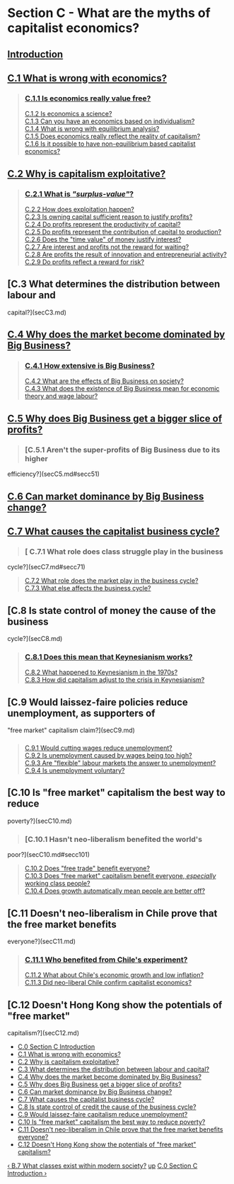 # Section C - What are the myths of capitalist economics?

##

## [Introduction](secCint.md)

##

## [C.1 What is wrong with economics?](secC1.md)

> ### [C.1.1 Is economics really value free?](secC1.md#secc11)  
>  [C.1.2 Is economics a science?](secC1.md#secc12)  
>  [C.1.3 Can you have an economics based on
individualism?](secC1.md#secc13)  
>  [C.1.4 What is wrong with equilibrium analysis?](secC1.md#secc14)  
>  [C.1.5 Does economics really reflect the reality of
capitalism?](secC1.md#secc15)  
>  [C.1.6 Is it possible to have non-equilibrium based capitalist
economics?](secC1.md#secc16)

## [C.2 Why is capitalism exploitative?](secC2.md)

> ### [C.2.1 What is _"surplus-value"_?](secC2.md#secc21)  
>  [C.2.2 How does exploitation happen?](secC2.md#secc22)  
>  [C.2.3 Is owning capital sufficient reason to justify
profits?](secC2.md#secc23)  
>  [C.2.4 Do profits represent the productivity of
capital?](secC2.md#secc24)  
>  [C.2.5 Do profits represent the contribution of capital to
production?](secC2.md#secc25)  
>  [C.2.6 Does the "time value" of money justify interest?](secC2.md#secc26)  
>  [C.2.7 Are interest and profits not the reward for
waiting?](secC2.md#secc27)  
>  [C.2.8 Are profits the result of innovation and entrepreneurial
activity?](secC2.md#secc28)  
>  [C.2.9 Do profits reflect a reward for risk?](secC2.md#secc29)

## [C.3 What determines the distribution between labour and
capital?](secC3.md)

##

## [C.4 Why does the market become dominated by Big Business?](secC4.md)

> ### [C.4.1 How extensive is Big Business?](secC4.md#secc41)  
>  [C.4.2 What are the effects of Big Business on society?](secC4.md#secc42)  
>  [C.4.3 What does the existence of Big Business mean for economic theory and
wage labour?](secC4.md#secc43)

## [C.5 Why does Big Business get a bigger slice of profits?](secC5.md)

> ### [C.5.1 Aren't the super-profits of Big Business due to its higher
efficiency?](secC5.md#secc51)

## [C.6 Can market dominance by Big Business change?](secC6.md)

##

## [C.7 What causes the capitalist business cycle? ](secC7.md)

> ### [ C.7.1 What role does class struggle play in the business
cycle?](secC7.md#secc71)  
>  [C.7.2 What role does the market play in the business
cycle?](secC7.md#secc72)  
>  [C.7.3 What else affects the business cycle?](secC7.md#secc73)

## [C.8 Is state control of money the cause of the business
cycle?](secC8.md)

> ### [C.8.1 Does this mean that Keynesianism works?](secC8.md#secc81)  
>  [C.8.2 What happened to Keynesianism in the 1970s?](secC8.md#secc82)  
>  [C.8.3 How did capitalism adjust to the crisis in
Keynesianism?](secC8.md#secc83)

## [C.9 Would laissez-faire policies reduce unemployment, as supporters of
"free market" capitalism claim?](secC9.md)

###

> [C.9.1 Would cutting wages reduce unemployment?](secC9.md#secc91)  
>  [C.9.2 Is unemployment caused by wages being too high?](secC9.md#secc92)  
>  [C.9.3 Are "flexible" labour markets the answer to
unemployment?](secC9.md#secc93)  
>  [C.9.4 Is unemployment voluntary?](secC9.md#secc94)

## [C.10 Is "free market" capitalism the best way to reduce
poverty?](secC10.md)

> ### [C.10.1 Hasn't neo-liberalism benefited the world's
poor?](secC10.md#secc101)  
>  [C.10.2 Does "free trade" benefit everyone?](secC10.md#secc102)  
>  [C.10.3 Does "free market" capitalism benefit everyone, _especially_
working class people?](secC10.md#secc103)  
>  [C.10.4 Does growth automatically mean people are better
off?](secC10.md#secc104)

## [C.11 Doesn't neo-liberalism in Chile prove that the free market benefits
everyone?](secC11.md)

> ### [C.11.1 Who benefited from Chile's experiment?](secC11.md#secc111)  
>  [C.11.2 What about Chile's economic growth and low
inflation?](secC11.md#secc112)  
>  [C.11.3 Did neo-liberal Chile confirm capitalist
economics?](secC11.md#secc113)

## [C.12 Doesn't Hong Kong show the potentials of "free market"
capitalism?](secC12.md)

  * [C.0 Section C Introduction](secCint.md)
  * [C.1 What is wrong with economics?](secC1.md)
  * [C.2 Why is capitalism exploitative?](secC2.md)
  * [C.3 What determines the distribution between labour and capital?](secC3.md)
  * [C.4 Why does the market become dominated by Big Business?](secC4.md)
  * [C.5 Why does Big Business get a bigger slice of profits?](secC5.md)
  * [C.6 Can market dominance by Big Business change?](secC6.md)
  * [C.7 What causes the capitalist business cycle?](secC7.md)
  * [C.8 Is state control of credit the cause of the business cycle?](secC8.md)
  * [C.9 Would laissez-faire capitalism reduce unemployment?](secC9.md)
  * [C.10 Is "free market" capitalism the best way to reduce poverty?](secC10.md)
  * [C.11 Doesn't neo-liberalism in Chile prove that the free market benefits everyone? ](secC11.md)
  * [C.12 Doesn't Hong Kong show the potentials of "free market" capitalism?](secC12.md)

[‹ B.7 What classes exist within modern society?](secB7.md "Go to previous
page" ) [up](index.md "Go to parent page" ) [C.0 Section C Introduction
›](secCint.md "Go to next page" )

